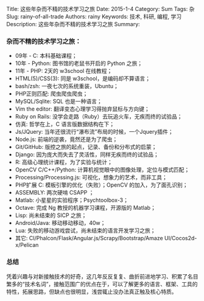 Title: 这些年杂而不精的技术学习之旅
Date: 2015-1-4
Category: Sum
Tags: 杂
Slug: rainy-of-all-trade
Authors: rainy
Keywords: 技术, 科研, 编程, 学习
Description: 这些年杂而不精的技术学习之旅
Summary:

### 杂而不精的技术学习之旅：

* 09年 - C: 本科基础课程；
* 10年 - Python: 图书馆的老鼠书开启的 Python 之旅；
* 11年 - PHP: 2天的 w3school 在线教程；
* HTML(5)/CSS(3): 同是 w3school，是编码却不算语言；
* bash/zsh: 一夜七次的系统重装，Ubuntu；
* PHP正则匹配: 爬虫爬虫爬虫；
* MySQL/Sqlite: SQL 也是一种语言；
* Vim the editor: 翻译变态心理学习得抛弃鼠标与方向键；
* Ruby on Rails: 没学会走路（Ruby）去玩追火车，无疾而终的试验品；
* 仿真: 哲学在上，C 语言版数据结构在下；
* Js/JQuery: 当年还很流行“瀑布流”布局的时候，一个Jquery插件；
* Node.js: 前端的逆袭，竟然还是为了爬虫；
* Git/GitHub: 版控之旅的起点，记录、备份和分布式的启蒙；
* Django: 因为庞大而失去了灵活性，同样无疾而终的试验品；
* R: 高级心理统计课程，为了实验与统计；
* OpenCV C/C++/Python: 计算机视觉眼中的图像处理，定位与模式匹配；
* Processing/Processing.js: 可视化，想象力的艺术，而非工具；
* PHP扩展 C: 模板引擎的优化（失败）；OpenCV 的加入，为了面孔识别；
* ASSEMBLY: 两次硬啃 CSAPP ；
* Matlab: 小星星的实验程序；Psychtoolbox-3；
* Octave: 完成 Ng 教授的机器学习课程，开源版的 Matlab；
* Lisp: 尚未结束的 SICP 之旅；
* Android/Java: 移动移动移动，40w；
* Lua: 失败的移动游戏尝试，尚未结束的语言开发学习之旅；
* 其它: CI/Phalcon/Flask/Angular.js/Scrapy/Bootstrap/Amaze UI/Cocos2d-x/Pelican

### 总结

凭着兴趣与对新接触技术的好奇，这几年反反复复、曲折前进地学习、积累了名目繁多的“技术名词”，接触范围广的优点在于，可以了解更多的语言、框架、工具的特性，拓展思路，但缺点也很明显，浅尝辄止没办法真正触及核心特质。